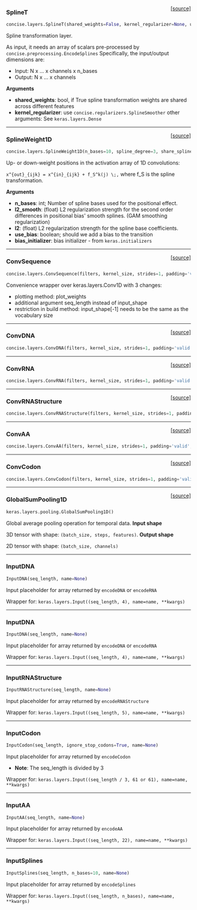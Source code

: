 <span style="float:right;">[[source]](https://github.com/avsecz/concise/blob/master/concise/layers.py#L444)</span>
### SplineT

```python
concise.layers.SplineT(shared_weights=False, kernel_regularizer=None, use_bias=False, kernel_initializer='glorot_uniform', bias_initializer='zeros')
```

Spline transformation layer.

As input, it needs an array of scalars pre-processed by `concise.preprocessing.EncodeSplines`
Specifically, the input/output dimensions are:

- Input: N x ... x channels x n_bases
- Output: N x ... x channels

__Arguments__

- __shared_weights__: bool, if True spline transformation weights
are shared across different features
- __kernel_regularizer__: use `concise.regularizers.SplineSmoother`
other arguments: See `keras.layers.Dense`

----

<span style="float:right;">[[source]](https://github.com/avsecz/concise/blob/master/concise/layers.py#L311)</span>
### SplineWeight1D

```python
concise.layers.SplineWeight1D(n_bases=10, spline_degree=3, share_splines=False, l2_smooth=0, l2=0, use_bias=False, bias_initializer='zeros')
```

Up- or down-weight positions in the activation array of 1D convolutions:

`x^{out}_{ijk} = x^{in}_{ijk} + f_S^k(j) \;,`
where f_S is the spline transformation.

__Arguments__

- __n_bases__: int; Number of spline bases used for the positional effect.
- __l2_smooth__: (float) L2 regularization strength for the second
order differences in positional bias' smooth splines. (GAM smoothing regularization)
- __l2__: (float) L2 regularization strength for the spline base coefficients.
- __use_bias__: boolean; should we add a bias to the transition
- __bias_initializer__: bias initializer - from `keras.initializers`

----

<span style="float:right;">[[source]](https://github.com/avsecz/concise/blob/master/concise/layers.py#L126)</span>
### ConvSequence

```python
concise.layers.ConvSequence(filters, kernel_size, strides=1, padding='valid', dilation_rate=1, activation=None, use_bias=True, kernel_initializer='glorot_uniform', bias_initializer='zeros', kernel_regularizer=None, bias_regularizer=None, activity_regularizer=None, kernel_constraint=None, bias_constraint=None, seq_length=None)
```

Convenience wrapper over keras.layers.Conv1D with 3 changes:

- plotting method: plot_weights
- additional argument seq_length instead of input_shape
- restriction in build method: input_shape[-1] needs to be the
same as the vocabulary size

----

<span style="float:right;">[[source]](https://github.com/avsecz/concise/blob/master/concise/layers.py#L218)</span>
### ConvDNA

```python
concise.layers.ConvDNA(filters, kernel_size, strides=1, padding='valid', dilation_rate=1, activation=None, use_bias=True, kernel_initializer='glorot_uniform', bias_initializer='zeros', kernel_regularizer=None, bias_regularizer=None, activity_regularizer=None, kernel_constraint=None, bias_constraint=None, seq_length=None)
```

----

<span style="float:right;">[[source]](https://github.com/avsecz/concise/blob/master/concise/layers.py#L273)</span>
### ConvRNA

```python
concise.layers.ConvRNA(filters, kernel_size, strides=1, padding='valid', dilation_rate=1, activation=None, use_bias=True, kernel_initializer='glorot_uniform', bias_initializer='zeros', kernel_regularizer=None, bias_regularizer=None, activity_regularizer=None, kernel_constraint=None, bias_constraint=None, seq_length=None)
```

----

<span style="float:right;">[[source]](https://github.com/avsecz/concise/blob/master/concise/layers.py#L282)</span>
### ConvRNAStructure

```python
concise.layers.ConvRNAStructure(filters, kernel_size, strides=1, padding='valid', dilation_rate=1, activation=None, use_bias=True, kernel_initializer='glorot_uniform', bias_initializer='zeros', kernel_regularizer=None, bias_regularizer=None, activity_regularizer=None, kernel_constraint=None, bias_constraint=None, seq_length=None)
```

----

<span style="float:right;">[[source]](https://github.com/avsecz/concise/blob/master/concise/layers.py#L278)</span>
### ConvAA

```python
concise.layers.ConvAA(filters, kernel_size, strides=1, padding='valid', dilation_rate=1, activation=None, use_bias=True, kernel_initializer='glorot_uniform', bias_initializer='zeros', kernel_regularizer=None, bias_regularizer=None, activity_regularizer=None, kernel_constraint=None, bias_constraint=None, seq_length=None)
```

----

<span style="float:right;">[[source]](https://github.com/avsecz/concise/blob/master/concise/layers.py#L286)</span>
### ConvCodon

```python
concise.layers.ConvCodon(filters, kernel_size, strides=1, padding='valid', dilation_rate=1, activation=None, use_bias=True, kernel_initializer='glorot_uniform', bias_initializer='zeros', kernel_regularizer=None, bias_regularizer=None, activity_regularizer=None, kernel_constraint=None, bias_constraint=None, seq_length=None)
```

----

<span style="float:right;">[[source]](https://github.com/avsecz/concise/blob/master/concise/layers.py#L113)</span>
### GlobalSumPooling1D

```python
keras.layers.pooling.GlobalSumPooling1D()
```

Global average pooling operation for temporal data.
__Input shape__

3D tensor with shape: `(batch_size, steps, features)`.
__Output shape__

2D tensor with shape:
`(batch_size, channels)`

----

### InputDNA


```python
InputDNA(seq_length, name=None)
```


Input placeholder for array returned by `encodeDNA` or `encodeRNA`

Wrapper for: `keras.layers.Input((seq_length, 4), name=name, **kwargs)`

----

### InputDNA


```python
InputDNA(seq_length, name=None)
```


Input placeholder for array returned by `encodeDNA` or `encodeRNA`

Wrapper for: `keras.layers.Input((seq_length, 4), name=name, **kwargs)`

----

### InputRNAStructure


```python
InputRNAStructure(seq_length, name=None)
```


Input placeholder for array returned by `encodeRNAStructure`

Wrapper for: `keras.layers.Input((seq_length, 5), name=name, **kwargs)`

----

### InputCodon


```python
InputCodon(seq_length, ignore_stop_codons=True, name=None)
```


Input placeholder for array returned by `encodeCodon`

- __Note__: The seq_length is divided by 3

Wrapper for: `keras.layers.Input((seq_length / 3, 61 or 61), name=name, **kwargs)`

----

### InputAA


```python
InputAA(seq_length, name=None)
```


Input placeholder for array returned by `encodeAA`

Wrapper for: `keras.layers.Input((seq_length, 22), name=name, **kwargs)`

----

### InputSplines


```python
InputSplines(seq_length, n_bases=10, name=None)
```


Input placeholder for array returned by `encodeSplines`

Wrapper for: `keras.layers.Input((seq_length, n_bases), name=name, **kwargs)`
